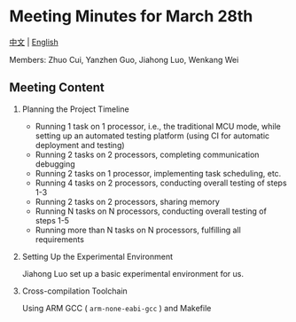 # Meeting Minutes for March 28th

[中文](March28-meeting_cn.md) | [English](March28-meeting.md)

Members: Zhuo Cui, Yanzhen Guo, Jiahong Luo, Wenkang Wei

## Meeting Content

1. Planning the Project Timeline

    - Running 1 task on 1 processor, i.e., the traditional MCU mode, while setting up an automated testing platform (using CI for automatic deployment and testing)
    - Running 2 tasks on 2 processors, completing communication debugging
    - Running 2 tasks on 1 processor, implementing task scheduling, etc.
    - Running 4 tasks on 2 processors, conducting overall testing of steps 1-3
    - Running 2 tasks on 2 processors, sharing memory
    - Running N tasks on N processors, conducting overall testing of steps 1-5
    - Running more than N tasks on N processors, fulfilling all requirements

2. Setting Up the Experimental Environment

    Jiahong Luo set up a basic experimental environment for us.

3. Cross-compilation Toolchain

    Using ARM GCC ( `arm-none-eabi-gcc` ) and Makefile
